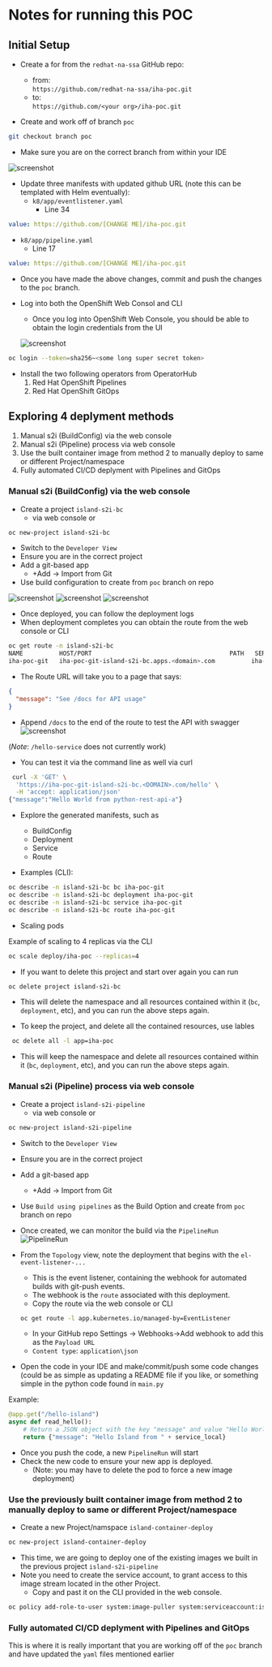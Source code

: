 # Notes for running this POC

## Initial Setup

- Create a for from the `redhat-na-ssa` GitHub repo:

  - from:  
`https://github.com/redhat-na-ssa/iha-poc.git`  
  - to:  
`https://github.com/<your org>/iha-poc.git`

- Create and work off of branch `poc`  

```bash
git checkout branch poc
```

- Make sure you are on the correct branch from within your IDE

![screenshot](img/image01.png)

- Update three manifests with updated github URL (note this can be templated with Helm eventually):
  - `k8/app/eventlistener.yaml`
    - Line 34

```yaml
value: https://github.com/[CHANGE ME]/iha-poc.git
```
- `k8/app/pipeline.yaml`
    - Line 17
```yaml
value: https://github.com/[CHANGE ME]/iha-poc.git
```

- Once you have made the above changes, commit and push the changes to the `poc` branch.

- Log into both the OpenShift Web Consol and CLI
  - Once you log into OpenShift Web Console, you should be able to obtain the login credentials from the UI

  ![screenshot](img/image02.png)

```bash
oc login --token=sha256~<some long super secret token>
```

- Install the two following operators from OperatorHub
  1. Red Hat OpenShift Pipelines
  2. Red Hat OpenShift GitOps

## Exploring 4 deplyment methods
1. Manual s2i (BuildConfig) via the web console
2. Manual s2i (Pipeline) process via web console
3. Use the built container image from method 2 to manually deploy to same or different Project/namespace
4. Fully automated CI/CD deplyment with Pipelines and GitOps 


### Manual s2i (BuildConfig) via the web console

- Create a project `island-s2i-bc`
  - via web console or
  
```bash
oc new-project island-s2i-bc
```

- Switch to the `Developer View`
- Ensure you are in the correct project
- Add a git-based app
  - +Add -> Import from Git
- Use build configuration to create from `poc` branch on repo

![screenshot](img/image03.png)
![screenshot](img/image04.png)
![screenshot](img/image05.png)

- Once deployed, you can follow the deployment logs 
- When deployment completes you can obtain the route from the web console or CLI

```bash
oc get route -n island-s2i-bc
NAME          HOST/PORT                                      PATH   SERVICES      PORT       TERMINATION     WILDCARD
iha-poc-git   iha-poc-git-island-s2i-bc.apps.<domain>.com          iha-poc-git   8080-tcp    edge/Redirect   None
```

- The Route URL will take you to a page that says:

```json
{
  "message": "See /docs for API usage"
}
```

- Append `/docs` to the end of the route to test the API with swagger
![screenshot](img/image06.png)

(*Note*: `/hello-service` does not currently work)

- You can test it via the command line as well via curl

```bash
 curl -X 'GET' \
  'https://iha-poc-git-island-s2i-bc.<DOMAIN>.com/hello' \
  -H 'accept: application/json'
{"message":"Hello World from python-rest-api-a"}
```

- Explore the generated manifests, such as
  - BuildConfig
  - Deployment
  - Service
  - Route

- Examples (CLI):

```bash
oc describe -n island-s2i-bc bc iha-poc-git
oc describe -n island-s2i-bc deployment iha-poc-git
oc describe -n island-s2i-bc service iha-poc-git
oc describe -n island-s2i-bc route iha-poc-git
```
- Scaling pods

Example of scaling to 4 replicas via the CLI

```bash
oc scale deploy/iha-poc --replicas=4 
```

- If you want to delete this project and start over again you can run
```bash
oc delete project island-s2i-bc
```
   - This will delete the namespace and all resources contained within it (`bc`, `deployment`, etc), and you can run the above steps again.

- To keep the project, and delete all the contained resources, use lables

```bash
 oc delete all -l app=iha-poc  
 ```
   - This will keep the namespace and delete all resources contained within it (`bc`, `deployment`, etc), and you can run the above steps again.

 
### Manual s2i (Pipeline) process via web console


- Create a project `island-s2i-pipeline`
  - via web console or
  
```bash
oc new-project island-s2i-pipeline
```

- Switch to the `Developer View`
- Ensure you are in the correct project
- Add a git-based app
  - +Add -> Import from Git
- Use `Build using pipelines` as the Build Option and create from `poc` branch on repo

- Once created, we can monitor the build via the `PipelineRun`
![PipelineRun](img/image07.png)

- From the `Topology` view, note the deployment that begins with the `el-event-listener-...`
  - This is the event listener, containing the webhook for automated builds with git-push events.
  - The webhook is the `route` associated with this deployment.
  - Copy the route via the web console or CLI

  ```bash
  oc get route -l app.kubernetes.io/managed-by=EventListener
  ```
  - In your GitHub repo Settings -> Webhooks->Add webhook to add this as the `Payload URL`
  - `Content type`: `application\json`

- Open the code in your IDE and make/commit/push some code changes (could be as simple as updating a README file if you like, or something simple in the python code found in `main.py`

Example:
```python
@app.get("/hello-island")
async def read_hello():
    # Return a JSON object with the key "message" and value "Hello World"
    return {"message": "Hello Island from " + service_local}
```

- Once you push the code, a new `PipelineRun` will start
- Check the new code to ensure your new app is deployed.
  - (Note: you may have to delete the pod to force a new image deployment)

### Use the previously built container image from method 2 to manually deploy to same or different Project/namespace

- Create a new Project/namspace `island-container-deploy`

```bash
oc new-project island-container-deploy   
```

- This time, we are going to deploy one of the existing images we built in the previous project `island-s2i-pipeline`
- Note you need to create the service account, to grant access to this image stream located in the other Project.
  - Copy and past it on the CLI provided in the web console.

```bash 
oc policy add-role-to-user system:image-puller system:serviceaccount:island-container-deploy:default --namespace=island-s2i-pipeline
```
### Fully automated CI/CD deplyment with Pipelines and GitOps

This is where it is really important that you are working off of the `poc` branch and have updated the `yaml` files mentioned earlier
